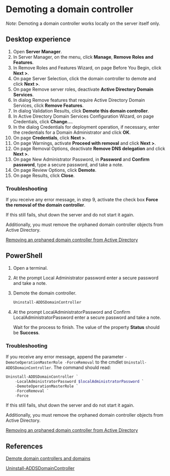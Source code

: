 # Demoting a domain controller

*Note*: Demoting a domain controller works locally on the server itself only.

## Desktop experience

1. Open **Server Manager**.
1. In Server Manager, on the menu, click **Manage**, **Remove Roles and Features**.
1. In Remove Roles and Features Wizard, on page Before You Begin, click **Next >**.
1. On page Server Selection, click the domain controller to demote and click **Next >**.
1. On page Remove server roles, deactivate **Active Directory Domain Services**.
1. In dialog Remove features that require Active Directory Domain Services, click **Remove Features**.
1. In dialog Validation Results, click **Demote this domain controller**.
1. In Active Directory Domain Services Configuration Wizard, on page Credentials, click **Change...**.
1. In the dialog Credentials for deployment operation, if necessary, enter the credentials for a Domain Administrator and click **OK**.
1. On page **Credentials**, click **Next >**.
1. On page Warnings, activate **Proceed with removal** and click **Next >**.
1. On page Removal Options, deactivate **Remove DNS delegation** and click **Next >**.
1. On page New Administrator Password, in **Password** and **Confirm password**, type a secure password, and take a note.
1. On page Review Options, click **Demote**.
1. On page Results, click **Close**.

### Troubleshooting

If you receive any error message, in step 9, activate the check box **Force the removal of the domain controller**.

If this still fails, shut down the server and do not start it again.

Additionally, you must remove the orphaned domain controller objects from Active Directory.

[Removing an orphaned domain controller from Active Directory](./Removing-an-orphaned-domain-controller-from-Active-Directory.md)

## PowerShell

1. Open a terminal.
1. At the prompt Local Administrator password enter a secure password and take a note.
1. Demote the domain controller.

    ````powershell
    Uninstall-ADDSDomainController
    ````

1. At the prompt LocalAdministratorPassword and Confirm LocalAdministratorPassword enter a secure password and take a note.

    Wait for the process to finish. The value of the property **Status** should be **Success**.

### Troubleshooting

If you receive any error message, append the parameter ```-DemoteOperationMasterRole -ForceRemoval``` to the cmdlet ```Uninstall-ADDSDomainController```. The command should read:

```powershell
Uninstall-ADDSDomainController `
    -LocalAdministratorPassword $localAdministratorPassword `
    -DemoteOperationMasterRole `
    -ForceRemoval `
    -Force
```

If this still fails, shut down the server and do not start it again.

Additionally, you must remove the orphaned domain controller objects from Active Directory.

[Removing an orphaned domain controller from Active Directory](./Removing-an-orphaned-domain-controller-from-Active-Directory.md)

## References

[Demote domain controllers and domains](https://learn.microsoft.com/en-us/windows-server/identity/ad-ds/deploy/demoting-domain-controllers-and-domains--level-200-)

[Uninstall-ADDSDomainController](https://learn.microsoft.com/en-us/powershell/module/addsdeployment/uninstall-addsdomaincontroller)

